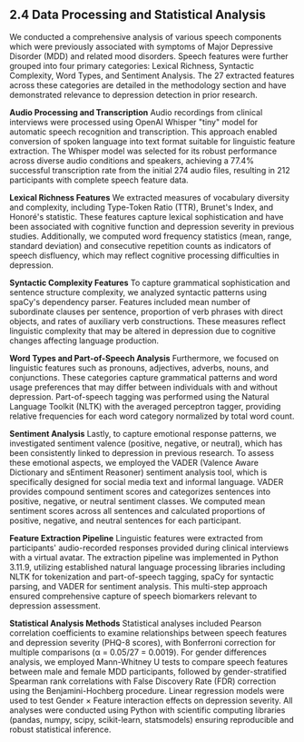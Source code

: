 ## 2.4 Data Processing and Statistical Analysis

We conducted a comprehensive analysis of various speech components which were previously associated with symptoms of Major Depressive Disorder (MDD) and related mood disorders. Speech features were further grouped into four primary categories: Lexical Richness, Syntactic Complexity, Word Types, and Sentiment Analysis. The 27 extracted features across these categories are detailed in the methodology section and have demonstrated relevance to depression detection in prior research.

**Audio Processing and Transcription**
Audio recordings from clinical interviews were processed using OpenAI Whisper "tiny" model for automatic speech recognition and transcription. This approach enabled conversion of spoken language into text format suitable for linguistic feature extraction. The Whisper model was selected for its robust performance across diverse audio conditions and speakers, achieving a 77.4% successful transcription rate from the initial 274 audio files, resulting in 212 participants with complete speech feature data.

**Lexical Richness Features**
We extracted measures of vocabulary diversity and complexity, including Type-Token Ratio (TTR), Brunet's Index, and Honoré's statistic. These features capture lexical sophistication and have been associated with cognitive function and depression severity in previous studies. Additionally, we computed word frequency statistics (mean, range, standard deviation) and consecutive repetition counts as indicators of speech disfluency, which may reflect cognitive processing difficulties in depression.

**Syntactic Complexity Features**
To capture grammatical sophistication and sentence structure complexity, we analyzed syntactic patterns using spaCy's dependency parser. Features included mean number of subordinate clauses per sentence, proportion of verb phrases with direct objects, and rates of auxiliary verb constructions. These measures reflect linguistic complexity that may be altered in depression due to cognitive changes affecting language production.

**Word Types and Part-of-Speech Analysis**
Furthermore, we focused on linguistic features such as pronouns, adjectives, adverbs, nouns, and conjunctions. These categories capture grammatical patterns and word usage preferences that may differ between individuals with and without depression. Part-of-speech tagging was performed using the Natural Language Toolkit (NLTK) with the averaged perceptron tagger, providing relative frequencies for each word category normalized by total word count.

**Sentiment Analysis**
Lastly, to capture emotional response patterns, we investigated sentiment valence (positive, negative, or neutral), which has been consistently linked to depression in previous research. To assess these emotional aspects, we employed the VADER (Valence Aware Dictionary and sEntiment Reasoner) sentiment analysis tool, which is specifically designed for social media text and informal language. VADER provides compound sentiment scores and categorizes sentences into positive, negative, or neutral sentiment classes. We computed mean sentiment scores across all sentences and calculated proportions of positive, negative, and neutral sentences for each participant.

**Feature Extraction Pipeline**
Linguistic features were extracted from participants' audio-recorded responses provided during clinical interviews with a virtual avatar. The extraction pipeline was implemented in Python 3.11.9, utilizing established natural language processing libraries including NLTK for tokenization and part-of-speech tagging, spaCy for syntactic parsing, and VADER for sentiment analysis. This multi-step approach ensured comprehensive capture of speech biomarkers relevant to depression assessment.

**Statistical Analysis Methods**
Statistical analyses included Pearson correlation coefficients to examine relationships between speech features and depression severity (PHQ-8 scores), with Bonferroni correction for multiple comparisons (α = 0.05/27 = 0.0019). For gender differences analysis, we employed Mann-Whitney U tests to compare speech features between male and female MDD participants, followed by gender-stratified Spearman rank correlations with False Discovery Rate (FDR) correction using the Benjamini-Hochberg procedure. Linear regression models were used to test Gender × Feature interaction effects on depression severity. All analyses were conducted using Python with scientific computing libraries (pandas, numpy, scipy, scikit-learn, statsmodels) ensuring reproducible and robust statistical inference.
